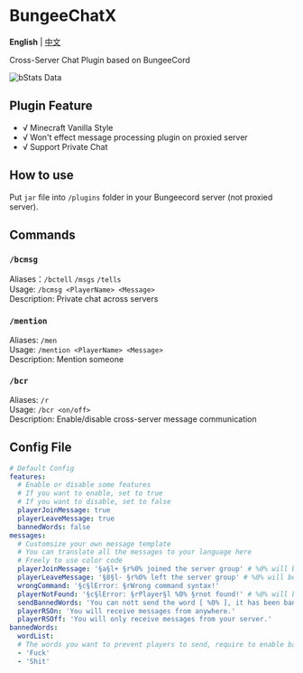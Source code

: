 # BungeeChatX

**English** | [中文](https://github.com/HJFunnyMinecraft/BungeeChatX/blob/main/README_ZH.md)

Cross-Server Chat Plugin based on BungeeCord

![bStats Data](https://bstats.org/signatures/bungeecord/bungeechatx.svg)

## Plugin Feature

- √ Minecraft Vanilla Style
- √ Won't effect message processing plugin on proxied server
- √ Support Private Chat

## How to use

Put `jar` file into `/plugins` folder in your Bungeecord server (not proxied server).

## Commands

### `/bcmsg`

Aliases：`/bctell` `/msgs` `/tells`\
Usage: `/bcmsg <PlayerName> <Message>`\
Description: Private chat across servers

### `/mention`

Aliases: `/men`\
Usage: `/mention <PlayerName> <Message>`\
Description: Mention someone

### `/bcr`

Aliases: `/r`\
Usage: `/bcr <on/off>`\
Description: Enable/disable cross-server message communication

## Config File

```yaml
# Default Config
features:
  # Enable or disable some features
  # If you want to enable, set to true
  # If you want to disable, set to false
  playerJoinMessage: true
  playerLeaveMessage: true
  bannedWords: false
messages:
  # Customsize your own message template
  # You can translate all the messages to your language here
  # Freely to use color code
  playerJoinMessage: '§a§l+ §r%0% joined the server group' # %0% will be replaced by player's name
  playerLeaveMessage: '§8§l- §r%0% left the server group' # %0% will be replaced by player's name
  wrongCommand: '§c§lError: §rWrong command syntax!'
  playerNotFound: '§c§lError: §rPlayer§l %0% §rnot found!' # %0% will be replaced by player's name
  sendBannedWords: 'You can nott send the word [ %0% ], it has been banned by your server operator.' # %0% will be replaced by banned word
  playerRSOn: 'You will receive messages from anywhere.'
  playerRSOff: 'You will only receive messages from your server.'
bannedWords:
  wordList:
  # The words you want to prevent players to send, require to enable bannedWords feature
  - 'Fuck'
  - 'Shit'
```